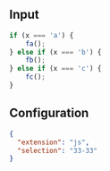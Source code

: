 
## Input
```javascript input
if (x === 'a') {
    fa();
} else if (x === 'b') {
    fb();
} else if (x === 'c') {
    fc();
}
```

## Configuration
```json configuration
{
  "extension": "js",
  "selection": "33-33"
}
```
